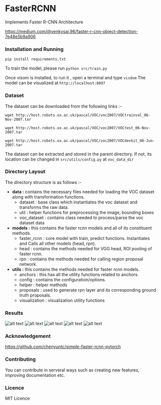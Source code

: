 # FasterRCNN

Implements Faster R-CNN Architecture

https://medium.com/@venkysai.96/faster-r-cnn-object-detection-7e48e5b9a906

### Installation and Running

```pip install requirements.txt```

To train the model, please run 
```python src/train.py```

Once visom is installed, to run it , open a terminal and type ```visdom```
The model can be visualized at ```http://localhost:8097```

### Dataset

The dataset can be downloaded from the following links :-

`wget http://host.robots.ox.ac.uk/pascal/VOC/voc2007/VOCtrainval_06-Nov-2007.tar`

`wget http://host.robots.ox.ac.uk/pascal/VOC/voc2007/VOCtest_06-Nov-2007.tar`

`wget http://host.robots.ox.ac.uk/pascal/VOC/voc2007/VOCdevkit_08-Jun-2007.tar`

The dataset can be extracted and stored in the parent directory. If not, its location can be changed in `src/utils/config.py` at `voc_data_dir`

### Directory Layout

The directory structure is as follows :-

* **data :** contains the necessary files needed for loading the VOC dataset along with transformation functions.
  * dataset : base class which instantiates the voc dataset and transforms the raw data.
  * util : helper functions for preprocessing the image, bounding boxes
  * voc_dataset : contains class needed to process/parse the voc dataset data
* **models :** this contains the faster rcnn models and all of its constituent methods.
    * faster_rcnn : core model with train, predict functions. Instantiates and Calls all other models (head, rpn).
    * head : contains the methods needed for VGG head, ROI pooling of faster rcnn.
    * rpn : contains the methods needed for calling region proposal network.
* **utils :** this contains the methods needed for faster rcnn models.
    * anchors : this has all the utility functions related to anchors.
    * config : contains the configuration/options.
    * helper : helper methods
    * proposals : used to generate rpn layer and its corresponding ground truth proposals.
    * visualization : visualization utility functions  

 ### Results

![alt text](https://github.com/Sai-Venky/FasterRCNN/blob/master/imgs/roi_cls_loss.png)
![alt text](https://github.com/Sai-Venky/FasterRCNN/blob/master/imgs/roi_loc_loss.png)
![alt text](https://github.com/Sai-Venky/FasterRCNN/blob/master/imgs/rpn_cls_loss.png)
![alt text](https://github.com/Sai-Venky/FasterRCNN/blob/master/imgs/total_loss.png)
![alt text](https://github.com/Sai-Venky/FasterRCNN/blob/master/imgs/result.png)

 ### Acknowledgement

 https://github.com/chenyuntc/simple-faster-rcnn-pytorch

 ### Contributing

 You can contribute in serveral ways such as creating new features, improving documentation etc.

 ### Licence

 MIT Licence
